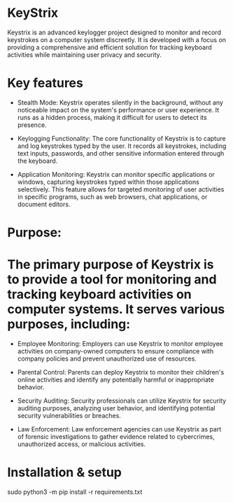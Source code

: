 # KeyStrix
Keystrix is an advanced keylogger project designed to monitor and record keystrokes on a computer system discreetly. It is developed with a focus on providing a comprehensive and efficient solution for tracking keyboard activities while maintaining user privacy and security.


# Key features
*  Stealth Mode: Keystrix operates silently in the background, without any noticeable impact on the system's performance or user experience. It runs as a hidden process, making it difficult for users to detect its presence.

*  Keylogging Functionality: The core functionality of Keystrix is to capture and log keystrokes typed by the user. It records all keystrokes, including text inputs, passwords, and other sensitive information entered through the keyboard.
   
*  Application Monitoring: Keystrix can monitor specific applications or windows, capturing keystrokes typed within those applications selectively. This feature allows for targeted monitoring of user activities in specific programs, such as web
   browsers, chat applications, or document editors.


# Purpose:
# The primary purpose of Keystrix is to provide a tool for monitoring and tracking keyboard activities on computer systems. It serves various purposes, including:

* Employee Monitoring: Employers can use Keystrix to monitor employee activities on company-owned computers to ensure compliance with company policies and prevent unauthorized use of resources.

* Parental Control: Parents can deploy Keystrix to monitor their children's online activities and identify any potentially harmful or inappropriate behavior.

* Security Auditing: Security professionals can utilize Keystrix for security auditing purposes, analyzing user behavior, and identifying potential security vulnerabilities or breaches.

* Law Enforcement: Law enforcement agencies can use Keystrix as part of forensic investigations to gather evidence related to cybercrimes, unauthorized access, or malicious activities.

# Installation & setup
   sudo python3 -m pip install -r requirements.txt
